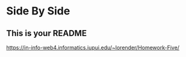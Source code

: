 # Side By Side

## This is your README
https://in-info-web4.informatics.iupui.edu/~lorender/Homework-Five/
